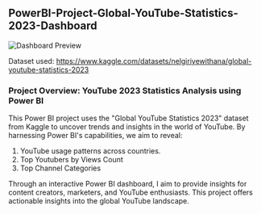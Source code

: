 ## PowerBI-Project-Global-YouTube-Statistics-2023-Dashboard




![Dashboard Preview](https://github.com/DhruvBhatnagar99/PowerBI-Project-Global-YouTube-Statistics-2023-Dashboard/assets/88309364/9a5ea1a9-5ead-419e-9463-49cfdc223397)




Dataset used: https://www.kaggle.com/datasets/nelgiriyewithana/global-youtube-statistics-2023

### Project Overview: YouTube 2023 Statistics Analysis using Power BI
This Power BI project uses the "Global YouTube Statistics 2023" dataset from Kaggle to uncover trends and insights in the world of YouTube. By harnessing Power BI's capabilities, we aim to reveal:

1. YouTube usage patterns across countries.
2. Top Youtubers by Views Count
3. Top Channel Categories

Through an interactive Power BI dashboard, I aim to provide insights for content creators, marketers, and YouTube enthusiasts. This project offers actionable insights into the global YouTube landscape.
